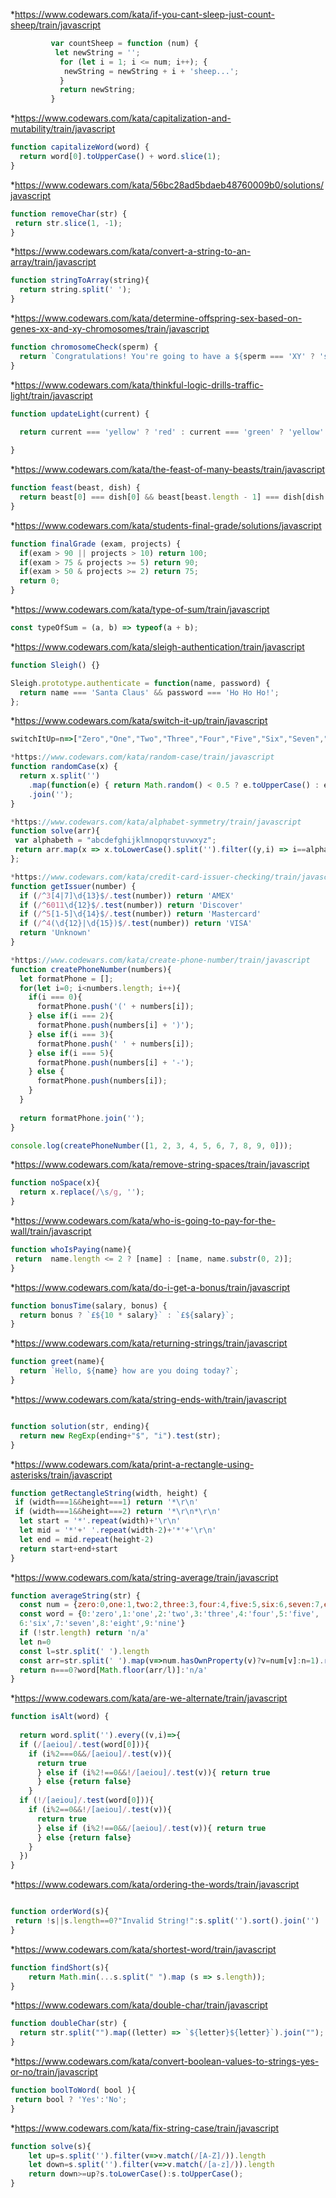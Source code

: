 
*https://www.codewars.com/kata/if-you-cant-sleep-just-count-sheep/train/javascript
```javascript
         var countSheep = function (num) {
          let newString = '';
           for (let i = 1; i <= num; i++); {
            newString = newString + i + 'sheep...';
           }
           return newString;
         }
```
*https://www.codewars.com/kata/capitalization-and-mutability/train/javascript
```javascript
function capitalizeWord(word) {
  return word[0].toUpperCase() + word.slice(1);
}
```
*https://www.codewars.com/kata/56bc28ad5bdaeb48760009b0/solutions/javascript
 ```javascript
function removeChar(str) {
  return str.slice(1, -1);
}
```
*https://www.codewars.com/kata/convert-a-string-to-an-array/train/javascript
```javascript
function stringToArray(string){
  return string.split(' ');
}
```
*https://www.codewars.com/kata/determine-offspring-sex-based-on-genes-xx-and-xy-chromosomes/train/javascript
```javascript
function chromosomeCheck(sperm) {
  return `Congratulations! You're going to have a ${sperm === 'XY' ? 'son' : 'daughter'}.`
}
```
*https://www.codewars.com/kata/thinkful-logic-drills-traffic-light/train/javascript
```javascript
function updateLight(current) {
  
  return current === 'yellow' ? 'red' : current === 'green' ? 'yellow' : 'green';

}
```
*https://www.codewars.com/kata/the-feast-of-many-beasts/train/javascript
```javascript
function feast(beast, dish) {
  return beast[0] === dish[0] && beast[beast.length - 1] === dish[dish.length - 1]
}
```
*https://www.codewars.com/kata/students-final-grade/solutions/javascript
```javascript
function finalGrade (exam, projects) {
  if(exam > 90 || projects > 10) return 100;
  if(exam > 75 & projects >= 5) return 90;
  if(exam > 50 & projects >= 2) return 75;
  return 0;
}
```
*https://www.codewars.com/kata/type-of-sum/train/javascript
```javascript
const typeOfSum = (a, b) => typeof(a + b);
```
*https://www.codewars.com/kata/sleigh-authentication/train/javascript
```javascript
function Sleigh() {}

Sleigh.prototype.authenticate = function(name, password) {
  return name === 'Santa Claus' && password === 'Ho Ho Ho!';
};
```
*https://www.codewars.com/kata/switch-it-up/train/javascript
```javascript
switchItUp=n=>["Zero","One","Two","Three","Four","Five","Six","Seven","Eight","Nine"][n]
```
```javascript
*https://www.codewars.com/kata/random-case/train/javascript
function randomCase(x) {
  return x.split('')
    .map(function(e) { return Math.random() < 0.5 ? e.toUpperCase() : e.toLowerCase(); })
    .join('');
}
```
 ```javascript
*https://www.codewars.com/kata/alphabet-symmetry/train/javascript
function solve(arr){  
  var alphabeth = "abcdefghijklmnopqrstuvwxyz";
  return arr.map(x => x.toLowerCase().split('').filter((y,i) => i==alphabeth.indexOf(y)).length);
};
```
```javascript
*https://www.codewars.com/kata/credit-card-issuer-checking/train/javascript
function getIssuer(number) {
  if (/^3[4|7]\d{13}$/.test(number)) return 'AMEX'
  if (/^6011\d{12}$/.test(number)) return 'Discover'
  if (/^5[1-5]\d{14}$/.test(number)) return 'Mastercard'
  if (/^4(\d{12}|\d{15})$/.test(number)) return 'VISA'
  return 'Unknown'
}
```
```javascript
*https://www.codewars.com/kata/create-phone-number/train/javascript
function createPhoneNumber(numbers){
  let formatPhone = [];
  for(let i=0; i<numbers.length; i++){
    if(i === 0){
      formatPhone.push('(' + numbers[i]);
    } else if(i === 2){
      formatPhone.push(numbers[i] + ')');
    } else if(i === 3){
      formatPhone.push(' ' + numbers[i]);
    } else if(i === 5){
      formatPhone.push(numbers[i] + '-');
    } else {
      formatPhone.push(numbers[i]);
    }
  }
  
  return formatPhone.join('');
}

console.log(createPhoneNumber([1, 2, 3, 4, 5, 6, 7, 8, 9, 0])); 
```
*https://www.codewars.com/kata/remove-string-spaces/train/javascript
```javascript
function noSpace(x){
  return x.replace(/\s/g, '');
}
```
*https://www.codewars.com/kata/who-is-going-to-pay-for-the-wall/train/javascript
```javascript
function whoIsPaying(name){
 return  name.length <= 2 ? [name] : [name, name.substr(0, 2)];
}
```

*https://www.codewars.com/kata/do-i-get-a-bonus/train/javascript
```javascript
function bonusTime(salary, bonus) {
  return bonus ? `£${10 * salary}` : `£${salary}`;
}
```
*https://www.codewars.com/kata/returning-strings/train/javascript
```javascript
function greet(name){
  return `Hello, ${name} how are you doing today?`;
}
```
*https://www.codewars.com/kata/string-ends-with/train/javascript
```javascript

function solution(str, ending){
  return new RegExp(ending+"$", "i").test(str);
}
```
*https://www.codewars.com/kata/print-a-rectangle-using-asterisks/train/javascript
```javascript
function getRectangleString(width, height) {
 if (width===1&&height===1) return '*\r\n'
 if (width===1&&height===2) return '*\r\n*\r\n'
  let start = '*'.repeat(width)+'\r\n'
  let mid = '*'+' '.repeat(width-2)+'*'+'\r\n'
  let end = mid.repeat(height-2)
  return start+end+start
}
```
*https://www.codewars.com/kata/string-average/train/javascript
```javascript
function averageString(str) {
  const num = {zero:0,one:1,two:2,three:3,four:4,five:5,six:6,seven:7,eight:8,nine:9}
  const word = {0:'zero',1:'one',2:'two',3:'three',4:'four',5:'five',
  6:'six',7:'seven',8:'eight',9:'nine'}
  if (!str.length) return 'n/a'
  let n=0
  const l=str.split(' ').length
  const arr=str.split(' ').map(v=>num.hasOwnProperty(v)?v=num[v]:n=1).reduce((a,b)=>a+b,0)
  return n===0?word[Math.floor(arr/l)]:'n/a'
}
```
*https://www.codewars.com/kata/are-we-alternate/train/javascript
```javascript
function isAlt(word) {
 
  return word.split('').every((v,i)=>{
  if (/[aeiou]/.test(word[0])){
    if (i%2===0&&/[aeiou]/.test(v)){
      return true
      } else if (i%2!==0&&!/[aeiou]/.test(v)){ return true
      } else {return false}
    }
  if (!/[aeiou]/.test(word[0])){
    if (i%2==0&&!/[aeiou]/.test(v)){
      return true
      } else if (i%2!==0&&/[aeiou]/.test(v)){ return true
      } else {return false}
    }
  })
}
```
*https://www.codewars.com/kata/ordering-the-words/train/javascript
```javascript

function orderWord(s){
 return !s||s.length==0?"Invalid String!":s.split('').sort().join('')
}
```
*https://www.codewars.com/kata/shortest-word/train/javascript
```javascript
function findShort(s){
    return Math.min(...s.split(" ").map (s => s.length));
}
```
*https://www.codewars.com/kata/double-char/train/javascript
```javascript
function doubleChar(str) {
  return str.split("").map((letter) => `${letter}${letter}`).join("");
}
```
*https://www.codewars.com/kata/convert-boolean-values-to-strings-yes-or-no/train/javascript
```javascript
function boolToWord( bool ){
 return bool ? 'Yes':'No';
}
```
*https://www.codewars.com/kata/fix-string-case/train/javascript
```javascript
function solve(s){
    let up=s.split('').filter(v=>v.match(/[A-Z]/)).length
    let down=s.split('').filter(v=>v.match(/[a-z]/)).length
    return down>=up?s.toLowerCase():s.toUpperCase();
}
```

 
